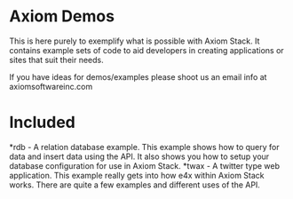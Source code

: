 Axiom Demos
===========

This is here purely to exemplify what is possible with Axiom Stack. It contains example sets of code to aid developers in creating applications or sites that suit their needs.

If you have ideas for demos/examples please shoot us an email info at axiomsoftwareinc.com


Included
===========

*rdb - A relation database example. This example shows how to query for data and insert data using the API. It also shows you how to setup your database configuration for use in Axiom Stack.
*twax - A twitter type web application. This example really gets into how e4x within Axiom Stack works. There are quite a few examples and different uses of the API.